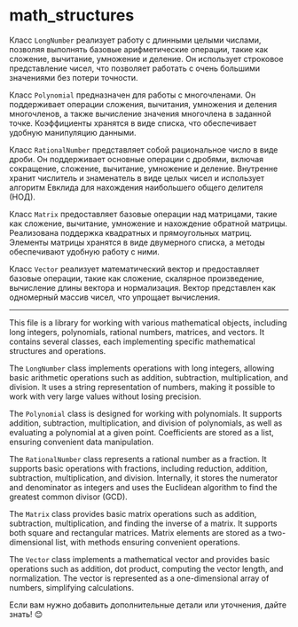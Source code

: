 # math_structures
Класс `LongNumber` реализует работу с длинными целыми числами, позволяя выполнять базовые арифметические операции, такие как сложение, вычитание, умножение и деление. Он использует строковое представление чисел, что позволяет работать с очень большими значениями без потери точности.  

Класс `Polynomial` предназначен для работы с многочленами. Он поддерживает операции сложения, вычитания, умножения и деления многочленов, а также вычисление значения многочлена в заданной точке. Коэффициенты хранятся в виде списка, что обеспечивает удобную манипуляцию данными.  

Класс `RationalNumber` представляет собой рациональное число в виде дроби. Он поддерживает основные операции с дробями, включая сокращение, сложение, вычитание, умножение и деление. Внутренне хранит числитель и знаменатель в виде целых чисел и использует алгоритм Евклида для нахождения наибольшего общего делителя (НОД).  

Класс `Matrix` предоставляет базовые операции над матрицами, такие как сложение, вычитание, умножение и нахождение обратной матрицы. Реализована поддержка квадратных и прямоугольных матриц. Элементы матрицы хранятся в виде двумерного списка, а методы обеспечивают удобную работу с ними.  

Класс `Vector` реализует математический вектор и предоставляет базовые операции, такие как сложение, скалярное произведение, вычисление длины вектора и нормализация. Вектор представлен как одномерный массив чисел, что упрощает вычисления.  

---

This file is a library for working with various mathematical objects, including long integers, polynomials, rational numbers, matrices, and vectors. It contains several classes, each implementing specific mathematical structures and operations.  

The `LongNumber` class implements operations with long integers, allowing basic arithmetic operations such as addition, subtraction, multiplication, and division. It uses a string representation of numbers, making it possible to work with very large values without losing precision.  

The `Polynomial` class is designed for working with polynomials. It supports addition, subtraction, multiplication, and division of polynomials, as well as evaluating a polynomial at a given point. Coefficients are stored as a list, ensuring convenient data manipulation.  

The `RationalNumber` class represents a rational number as a fraction. It supports basic operations with fractions, including reduction, addition, subtraction, multiplication, and division. Internally, it stores the numerator and denominator as integers and uses the Euclidean algorithm to find the greatest common divisor (GCD).  

The `Matrix` class provides basic matrix operations such as addition, subtraction, multiplication, and finding the inverse of a matrix. It supports both square and rectangular matrices. Matrix elements are stored as a two-dimensional list, with methods ensuring convenient operations.  

The `Vector` class implements a mathematical vector and provides basic operations such as addition, dot product, computing the vector length, and normalization. The vector is represented as a one-dimensional array of numbers, simplifying calculations.  

Если вам нужно добавить дополнительные детали или уточнения, дайте знать! 😊

